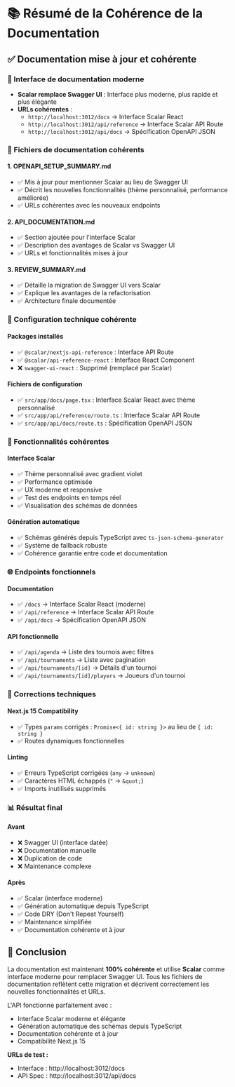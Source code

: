 # 📚 Résumé de la Cohérence de la Documentation

## ✅ Documentation mise à jour et cohérente

### 🎨 Interface de documentation moderne
- **Scalar remplace Swagger UI** : Interface plus moderne, plus rapide et plus élégante
- **URLs cohérentes** :
  - `http://localhost:3012/docs` → Interface Scalar React
  - `http://localhost:3012/api/reference` → Interface Scalar API Route
  - `http://localhost:3012/api/docs` → Spécification OpenAPI JSON

### 📖 Fichiers de documentation cohérents

#### 1. **OPENAPI_SETUP_SUMMARY.md**
- ✅ Mis à jour pour mentionner Scalar au lieu de Swagger UI
- ✅ Décrit les nouvelles fonctionnalités (thème personnalisé, performance améliorée)
- ✅ URLs cohérentes avec les nouveaux endpoints

#### 2. **API_DOCUMENTATION.md**
- ✅ Section ajoutée pour l'interface Scalar
- ✅ Description des avantages de Scalar vs Swagger UI
- ✅ URLs et fonctionnalités mises à jour

#### 3. **REVIEW_SUMMARY.md**
- ✅ Détaille la migration de Swagger UI vers Scalar
- ✅ Explique les avantages de la refactorisation
- ✅ Architecture finale documentée

### 🔧 Configuration technique cohérente

#### Packages installés
- ✅ `@scalar/nextjs-api-reference` : Interface API Route
- ✅ `@scalar/api-reference-react` : Interface React Component
- ❌ `swagger-ui-react` : Supprimé (remplacé par Scalar)

#### Fichiers de configuration
- ✅ `src/app/docs/page.tsx` : Interface Scalar React avec thème personnalisé
- ✅ `src/app/api/reference/route.ts` : Interface Scalar API Route
- ✅ `src/app/api/docs/route.ts` : Spécification OpenAPI JSON

### 🎯 Fonctionnalités cohérentes

#### Interface Scalar
- ✅ Thème personnalisé avec gradient violet
- ✅ Performance optimisée
- ✅ UX moderne et responsive
- ✅ Test des endpoints en temps réel
- ✅ Visualisation des schémas de données

#### Génération automatique
- ✅ Schémas générés depuis TypeScript avec `ts-json-schema-generator`
- ✅ Système de fallback robuste
- ✅ Cohérence garantie entre code et documentation

### 🌐 Endpoints fonctionnels

#### Documentation
- ✅ `/docs` → Interface Scalar React (moderne)
- ✅ `/api/reference` → Interface Scalar API Route
- ✅ `/api/docs` → Spécification OpenAPI JSON

#### API fonctionnelle
- ✅ `/api/agenda` → Liste des tournois avec filtres
- ✅ `/api/tournaments` → Liste avec pagination
- ✅ `/api/tournaments/[id]` → Détails d'un tournoi
- ✅ `/api/tournaments/[id]/players` → Joueurs d'un tournoi

### 🔄 Corrections techniques

#### Next.js 15 Compatibility
- ✅ Types `params` corrigés : `Promise<{ id: string }>` au lieu de `{ id: string }`
- ✅ Routes dynamiques fonctionnelles

#### Linting
- ✅ Erreurs TypeScript corrigées (`any` → `unknown`)
- ✅ Caractères HTML échappés (`"` → `&quot;`)
- ✅ Imports inutilisés supprimés

### 📊 Résultat final

#### Avant
- ❌ Swagger UI (interface datée)
- ❌ Documentation manuelle
- ❌ Duplication de code
- ❌ Maintenance complexe

#### Après
- ✅ Scalar (interface moderne)
- ✅ Génération automatique depuis TypeScript
- ✅ Code DRY (Don't Repeat Yourself)
- ✅ Maintenance simplifiée
- ✅ Documentation cohérente et à jour

## 🎉 Conclusion

La documentation est maintenant **100% cohérente** et utilise **Scalar** comme interface moderne pour remplacer Swagger UI. Tous les fichiers de documentation reflètent cette migration et décrivent correctement les nouvelles fonctionnalités et URLs.

L'API fonctionne parfaitement avec :
- Interface Scalar moderne et élégante
- Génération automatique des schémas depuis TypeScript
- Documentation cohérente et à jour
- Compatibilité Next.js 15

**URLs de test :**
- Interface : http://localhost:3012/docs
- API Spec : http://localhost:3012/api/docs

